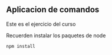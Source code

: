 ## Aplicacion de comandos

Este es el ejercicio del curso

Recuerden instalar los paquetes de node

````
npm install
````